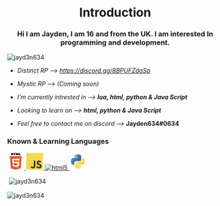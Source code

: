 <h1 align="center">Introduction</h1>
<h3 align="center">Hi I am Jayden, I am 16 and from the UK. I am interested In programming and development.</h3>

<p align="left"> <img src="https://komarev.com/ghpvc/?username=jayd3n634&label=Profile%20views&color=0e75b6&style=flat" alt="jayd3n634" /> </p>

- *Distinct RP --> https://discord.gg/8BPUFZdgSp*

- *Mystic RP --> (Coming soon)*

- *I’m currently intrested in --> **lua, html, python & Java Script***

- *Looking to learn on --> **html, python & Java Script***

- *Feel free to contact me on discord -->* **Jayden634#0634**

<h3 align="left">Known & Learning Languages</h3>
<p align="left"> <a href="https://www.w3.org/html/" target="_blank" rel="noreferrer"> <img src="https://raw.githubusercontent.com/devicons/devicon/master/icons/html5/html5-original-wordmark.svg" alt="html5" width="40" height="40"/> </a> <a href="https://developer.mozilla.org/en-US/docs/Web/JavaScript" target="_blank" rel="noreferrer"> <img src="https://raw.githubusercontent.com/devicons/devicon/master/icons/javascript/javascript-original.svg" alt="javascript" width="40" height="40"/> </a>
<a href="https://www.w3.org/html/" target="_blank" rel="noreferrer"> <img src="https://i1.wp.com/programmingzen.com/wp-content/uploads/2007/09/lua_logo.png?w=1060" alt="html5" width="40" height="40"/> </a> <a href="https://www.python.org" target="_blank" rel="noreferrer"> <img src="https://raw.githubusercontent.com/devicons/devicon/master/icons/python/python-original.svg" alt="python" width="40" height="40"/> </a> </p>

<p>&nbsp;<img align="center" src="https://github-readme-stats.vercel.app/api?username=jayd3n634&show_icons=true&locale=en" alt="jayd3n634" /></p>

<p><img align="center" src="https://github-readme-streak-stats.herokuapp.com/?user=jayd3n634&" alt="jayd3n634" /></p>
